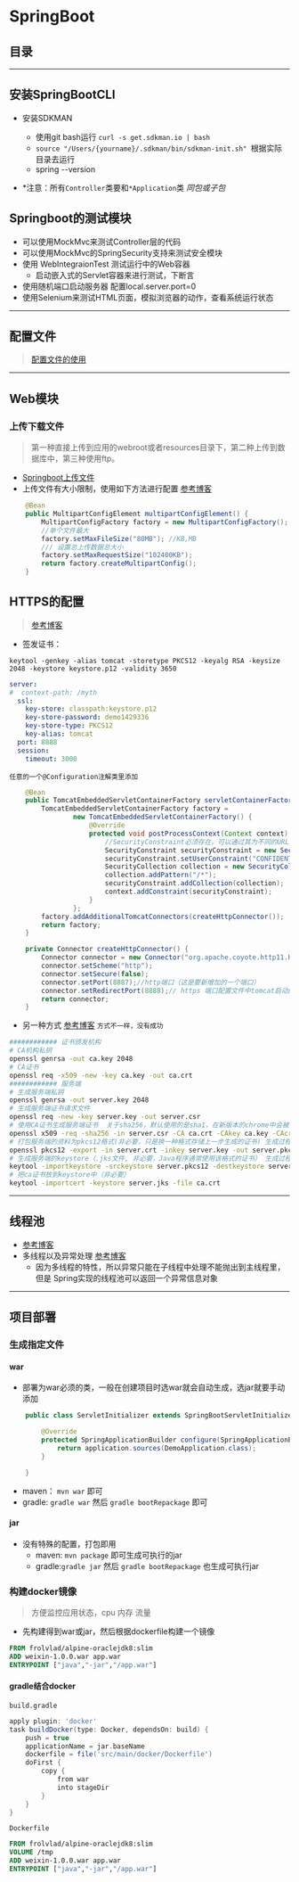# SpringBoot
## 目录

**********
## 安装SpringBootCLI
- 安装SDKMAN
    - 使用git bash运行  `curl -s get.sdkman.io | bash`
    - `source "/Users/{yourname}/.sdkman/bin/sdkman-init.sh" `根据实际目录去运行
    - spring --version

- *注意：所有`Controller`类要和`*Application`类 *同包或子包*
    
## Springboot的测试模块
- 可以使用MockMvc来测试Controller层的代码
- 可以使用MockMvc的SpringSecurity支持来测试安全模块
- 使用 WebIntegraionTest 测试运行中的Web容器
	- 启动嵌入式的Servlet容器来进行测试，下断言
- 使用随机端口启动服务器 配置local.server.port=0
- 使用Selenium来测试HTML页面，模拟浏览器的动作，查看系统运行状态

***********
## 配置文件
> [配置文件的使用](http://www.itwendao.com/article/detail/391009.html)

************
## Web模块

### 上传下载文件
> 第一种直接上传到应用的webroot或者resources目录下，第二种上传到数据库中，第三种使用ftp。

- [Springboot上传文件](http://www.cnblogs.com/studyCenter/p/6665171.html)
- 上传文件有大小限制，使用如下方法进行配置 [参考博客](http://makaidong.com/studyDetail/11882_45833.html)
```java
    @Bean
    public MultipartConfigElement multipartConfigElement() {
        MultipartConfigFactory factory = new MultipartConfigFactory();
        //单个文件最大
        factory.setMaxFileSize("80MB"); //KB,MB
        /// 设置总上传数据总大小
        factory.setMaxRequestSize("102400KB");
        return factory.createMultipartConfig();
    }
```

## HTTPS的配置
> [参考博客](https://www.drissamri.be/blog/java/enable-https-in-spring-boot/)

- 签发证书：
```
keytool -genkey -alias tomcat -storetype PKCS12 -keyalg RSA -keysize 2048 -keystore keystore.p12 -validity 3650
```
```yml
server:
#  context-path: /myth
  ssl:
    key-store: classpath:keystore.p12
    key-store-password: demo1429336
    key-store-type: PKCS12
    key-alias: tomcat
  port: 8888
  session:
    timeout: 3000
```
`任意的一个@Configuration注解类里添加`
```java
    @Bean
    public TomcatEmbeddedServletContainerFactory servletContainerFactory() {
        TomcatEmbeddedServletContainerFactory factory =
                new TomcatEmbeddedServletContainerFactory() {
                    @Override
                    protected void postProcessContext(Context context) {
                        //SecurityConstraint必须存在，可以通过其为不同的URL设置不同的重定向策略。
                        SecurityConstraint securityConstraint = new SecurityConstraint();
                        securityConstraint.setUserConstraint("CONFIDENTIAL");
                        SecurityCollection collection = new SecurityCollection();
                        collection.addPattern("/*");
                        securityConstraint.addCollection(collection);
                        context.addConstraint(securityConstraint);
                    }
                };
        factory.addAdditionalTomcatConnectors(createHttpConnector());
        return factory;
    }

    private Connector createHttpConnector() {
        Connector connector = new Connector("org.apache.coyote.http11.Http11NioProtocol");
        connector.setScheme("http");
        connector.setSecure(false);
        connector.setPort(8887);//http端口（这是要新增加的一个端口）
        connector.setRedirectPort(8888);// https 端口配置文件中tomcat启动的默认端口
        return connector;
    }
```

- 另一种方式 [参考博客](http://www.cnblogs.com/xinzhao/p/4950689.html)
`方式不一样，没有成功`
```sh
############ 证书颁发机构
# CA机构私钥
openssl genrsa -out ca.key 2048
# CA证书
openssl req -x509 -new -key ca.key -out ca.crt
############ 服务端
# 生成服务端私钥
openssl genrsa -out server.key 2048
# 生成服务端证书请求文件
openssl req -new -key server.key -out server.csr
# 使用CA证书生成服务端证书  关于sha256，默认使用的是sha1，在新版本的chrome中会被认为是不安全的，因为使用了过时的加密算法。
openssl x509 -req -sha256 -in server.csr -CA ca.crt -CAkey ca.key -CAcreateserial -days 3650 -out server.crt    
# 打包服务端的资料为pkcs12格式(非必要，只是换一种格式存储上一步生成的证书) 生成过程中，需要创建访问密码，请记录下来。
openssl pkcs12 -export -in server.crt -inkey server.key -out server.pkcs12
# 生成服务端的keystore（.jks文件, 非必要，Java程序通常使用该格式的证书） 生成过程中，需要创建访问密码，请记录下来。
keytool -importkeystore -srckeystore server.pkcs12 -destkeystore server.jks -srcstoretype pkcs12
# 把ca证书放到keystore中（非必要）
keytool -importcert -keystore server.jks -file ca.crt
```

****************
## 线程池
- [参考博客](https://hacpai.com/article/1501152977477?p=1&m=0)
- 多线程以及异常处理 [参考博客](http://www.liuhaihua.cn/archives/496733.html)
    - 因为多线程的特性，所以异常只能在子线程中处理不能抛出到主线程里，但是 Spring实现的线程池可以返回一个异常信息对象

***************************************
## 项目部署
### 生成指定文件
#### war
- 部署为war必须的类，一般在创建项目时选war就会自动生成，选jar就要手动添加
```java
    public class ServletInitializer extends SpringBootServletInitializer {

        @Override
        protected SpringApplicationBuilder configure(SpringApplicationBuilder application) {
            return application.sources(DemoApplication.class);
        }

    }
```
- maven： `mvn war` 即可
- gradle: `gradle war` 然后 `gradle bootRepackage` 即可

#### jar
- 没有特殊的配置，打包即用
    - maven: `mvn package` 即可生成可执行的jar
    - gradle:`gradle jar` 然后 `gradle bootRepackage` 也生成可执行jar

### 构建docker镜像
> 方便监控应用状态，cpu 内存 流量

- 先构建得到war或jar，然后根据dockerfile构建一个镜像
```Dockerfile
FROM frolvlad/alpine-oraclejdk8:slim
ADD weixin-1.0.0.war app.war
ENTRYPOINT ["java","-jar","/app.war"]
```

#### gradle结合docker
`build.gradle`
```gradle
apply plugin: 'docker'
task buildDocker(type: Docker, dependsOn: build) {
    push = true
    applicationName = jar.baseName
    dockerfile = file('src/main/docker/Dockerfile')
    doFirst {
        copy {
            from war
            into stageDir
        }
    }
}
```
`Dockerfile`
```Dockerfile
FROM frolvlad/alpine-oraclejdk8:slim
VOLUME /tmp
ADD weixin-1.0.0.war app.war
ENTRYPOINT ["java","-jar","/app.war"]
```